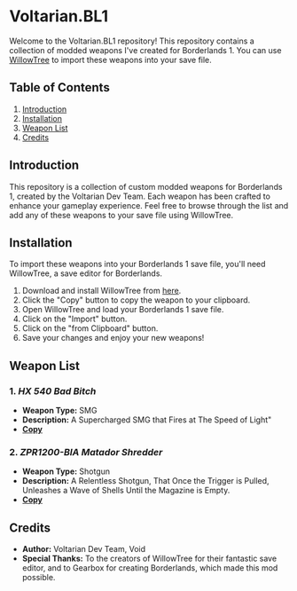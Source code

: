 # Voltarian.BL1

Welcome to the Voltarian.BL1 repository! This repository contains a collection of modded weapons I've created for Borderlands 1. You can use [WillowTree](https://github.com/LiquidDeath911/WillowTree/releases/latest) to import these weapons into your save file.

## Table of Contents
1. [Introduction](#introduction)
2. [Installation](#installation)
3. [Weapon List](#weapon-list)
4. [Credits](#credits)

## Introduction
This repository is a collection of custom modded weapons for Borderlands 1, created by the Voltarian Dev Team. Each weapon has been crafted to enhance your gameplay experience. Feel free to browse through the list and add any of these weapons to your save file using WillowTree.

## Installation
To import these weapons into your Borderlands 1 save file, you'll need WillowTree, a save editor for Borderlands.

1. Download and install WillowTree from [here](https://github.com/LiquidDeath911/WillowTree/releases/latest).
2. Click the "Copy" button to copy the weapon to your clipboard.
3. Open WillowTree and load your Borderlands 1 save file.
4. Click on the "Import" button.
5. Click on the "from Clipboard" button.
7. Save your changes and enjoy your new weapons!

## Weapon List

### 1. <i id="GunName"> HX 540 Bad Bitch</i>
- **Weapon Type:** SMG
- **Description:** A Supercharged SMG that Fires at The Speed of Light"
- [**Copy**](javascript:(function()%7Bfetch('https%3A%2F%2Fvoltarian-dev-team.github.io%2FVoltarian.BL1%2FWeapons%2FHX%2520540%2520Bad%2520Bitch%2520(L69).txt')%0A%20%20.then(response%20%3D%3E%20response.text())%0A%20%20.then(data%20%3D%3E%20%7B%0A%20%20%20%20%2F%2F%20Use%20the%20Clipboard%20API%20to%20copy%20the%20text%0A%20%20%20%20navigator.clipboard.writeText(data)%0A%20%20%20%20%20%20.then(()%20%3D%3E%20%7B%0A%20%20%20%20%20%20%20%20%2F%2F%20Alert%20the%20user%0A%20%20%20%20%20%20%20%20alert('Code%20Copied!')%3B%0A%20%20%20%20%20%20%7D)%0A%20%20%20%20%20%20.catch(err%20%3D%3E%20%7B%0A%20%20%20%20%20%20%20%20console.error('Error%3A%20UNABLE_TO_COPY'%2C%20err)%3B%0A%20%20%20%20%20%20%7D)%3B%0A%20%20%7D)%0A%20%20.catch(error%20%3D%3E%20%7B%0A%20%20%20%20console.error('Error%3A%20FILE_NOT_FOUND'%2C%20error)%3B%0A%20%20%7D)%3B%7D)()%3B)

### 2. <i id="GunName"> ZPR1200-BIA Matador Shredder</i>
- **Weapon Type:** Shotgun
- **Description:** A Relentless Shotgun, That Once the Trigger is Pulled, Unleashes a Wave of Shells Until the Magazine is Empty.
- [**Copy**](javascript:(function()%7Bfetch('https%3A%2F%2Fvoltarian-dev-team.github.io%2FVoltarian.BL1%2FWeapons%2FZPR1200-BIA%2520Matador%2520Shredder%2520(L69).txt')%0A%20%20.then(response%20%3D%3E%20response.text())%0A%20%20.then(data%20%3D%3E%20%7B%0A%20%20%20%20%2F%2F%20Use%20the%20Clipboard%20API%20to%20copy%20the%20text%0A%20%20%20%20navigator.clipboard.writeText(data)%0A%20%20%20%20%20%20.then(()%20%3D%3E%20%7B%0A%20%20%20%20%20%20%20%20%2F%2F%20Alert%20the%20user%0A%20%20%20%20%20%20%20%20alert('Code%20Copied!')%3B%0A%20%20%20%20%20%20%7D)%0A%20%20%20%20%20%20.catch(err%20%3D%3E%20%7B%0A%20%20%20%20%20%20%20%20console.error('Error%3A%20UNABLE_TO_COPY'%2C%20err)%3B%0A%20%20%20%20%20%20%7D)%3B%0A%20%20%7D)%0A%20%20.catch(error%20%3D%3E%20%7B%0A%20%20%20%20console.error('Error%3A%20FILE_NOT_FOUND'%2C%20error)%3B%0A%20%20%7D)%3B%7D)()%3B)

## Credits
- **Author:** Voltarian Dev Team, Void
- **Special Thanks:** To the creators of WillowTree for their fantastic save editor, and to Gearbox for creating Borderlands, which made this mod possible.